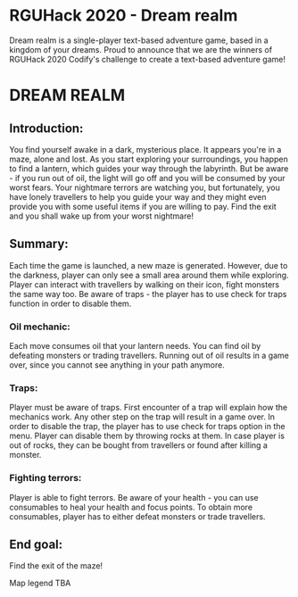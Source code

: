 # RGUHack 2020 - Dream realm
Dream realm is a single-player text-based adventure game, based in a kingdom of your dreams. Proud to announce that we are the winners of RGUHack 2020 Codify's challenge to create a text-based adventure game!

# DREAM REALM
## Introduction:
You find yourself awake in a dark, mysterious place. It appears you're in a maze, alone and lost. As you start exploring your surroundings, you happen to find a lantern, which guides your way through the labyrinth. But be aware - if you run out of oil, the light will go off and you will be consumed by your worst fears. Your nightmare terrors are watching you, but fortunately, you have lonely travellers to help you guide your way and they might even provide you with some useful items if you are willing to pay. Find the exit and you shall wake up from your worst nightmare!

## Summary:
Each time the game is launched, a new maze is generated. However, due to the darkness, player can only see a small area around them while exploring. Player can interact with travellers by walking on their icon, fight monsters the same way too. Be aware of traps - the player has to use check for traps function in order to disable them.

### Oil mechanic:
Each move consumes oil that your lantern needs. You can find oil by defeating monsters or trading travellers. Running out of oil results in a game over, since you cannot see anything in your path anymore.

### Traps:
Player must be aware of traps. First encounter of a trap will explain how the mechanics work. Any other step on the trap will result in a game over. In order to disable the trap, the player has to use check for traps option in the menu. Player can disable them by throwing rocks at them. In case player is out of rocks, they can be bought from travellers or found after killing a monster.

### Fighting terrors:
Player is able to fight terrors. Be aware of your health - you can use consumables to heal your health and focus points. To obtain more consumables, player has to either defeat monsters or trade travellers.

## End goal:
Find the exit of the maze!

Map legend TBA
